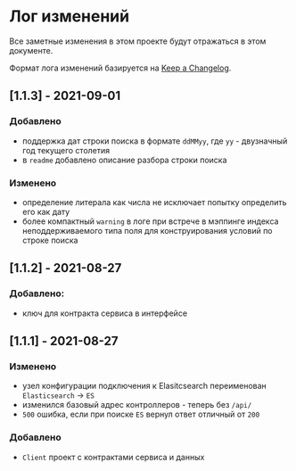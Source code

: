 # Лог изменений

Все заметные изменения в этом проекте будут отражаться в этом документе.

Формат лога изменений базируется на [Keep a Changelog](https://keepachangelog.com/en/1.0.0/).

## [1.1.3] - 2021-09-01

### Добавлено

* поддержка дат строки поиска в формате `ddMMyy`, где `yy` - двузначный год текущего столетия
* в `readme` добавлено описание разбора строки поиска

### Изменено

* определение литерала как числа не исключает попытку определить его как дату 
* более компактный `warning` в логе при встрече в мэппинге индекса неподдерживаемого типа поля для конструирования условий по строке поиска 

## [1.1.2] - 2021-08-27

### Добавлено:

* ключ для контракта сервиса в интерфейсе

## [1.1.1] - 2021-08-27

### Изменено

* узел конфигурации подключения к Elasitcsearch переименован `Elasticsearch` -> `ES` 
* изменился базовый адрес контроллеров - теперь без `/api/`
* `500` ошибка, если при поиске `ES` вернул ответ отличный от `200`

### Добавлено

* `Client` проект с контрактами сервиса и данных 

